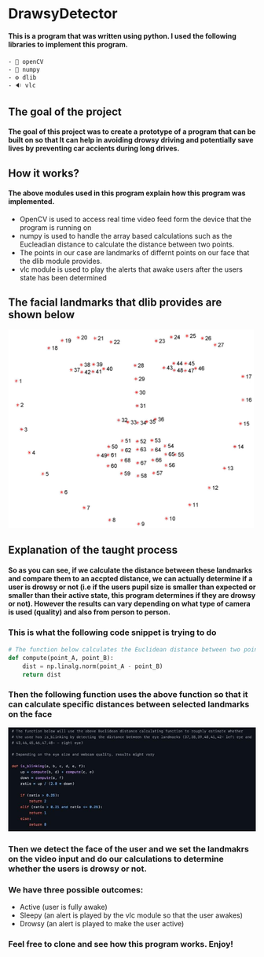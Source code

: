 # DrawsyDetector
#### This is a program that was written using python. I used the following libraries to implement this program.
    - 💠 openCV
    - 🧊 numpy
    - ⚙️ dlib
    - 🔉 vlc
    
## The goal of the project
#### The goal of this project was to create a prototype of a program that can be built on so that It can help in avoiding drowsy driving and potentially save lives by preventing car accients during long drives.


## How it works?
#### The above modules used in this program explain how this program was implemented. 
- OpenCV is used to access real time video feed form the device that the program is running on 
- numpy is used to handle the array based calculations such as the Eucleadian distance to calculate the distance between two points. 
- The points in our case are landmarks of differnt points on our face that the dlib module provides.
- vlc module is used to play the alerts that awake users after the users state has been determined

## The facial landmarks that dlib provides are shown below
<img src =https://github.com/Nlege001/DrawsyDetector/blob/master/facial_landmarks_68markup.jpg width = 500>

## Explanation of the taught process
#### So as you can see, if we calculate the distance between these landmarks and compare them to an accpted distance, we can actually determine if a user is drowsy or not (i.e if the users pupil size is smaller than expected or smaller than their active state, this program determines if they are drowsy or not). However the results can vary depending on what type of camera is used (quality) and also from person to person.

### This is what the following code snippet is trying to do
```python
# The function below calculates the Euclidean distance between two points and returns that distance
def compute(point_A, point_B):
    dist = np.linalg.norm(point_A - point_B)
    return dist
```

### Then the following function uses the above function so that it can calculate specific distances between selected landmarks on the face
<img src= https://github.com/Nlege001/DrawsyDetector/blob/master/snippet_2.jpg>

### Then we detect the face of the user and we set the landmakrs on the video input and do our calculations to determine whether the users is drowsy or not.
### We have three possible outcomes:
- Active (user is fully awake)
- Sleepy (an alert is played by the vlc module so that the user awakes)
- Drowsy (an alert is played to make the user active)
    
    
### Feel free to clone and see how this program works. Enjoy!

    
    

      
